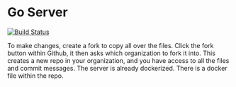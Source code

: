 # Go Server

[![Build Status](https://travis-ci.org/Kindafearless/goserver.svg?branch=master)](https://travis-ci.org/Kindafearless/goserver)

To make changes, create a fork to copy all over the files. Click the fork button within Github, it then asks which organization to fork it into. This creates a new repo in your organization, and you have access to all the files and commit messages.
The server is already dockerized. There is a docker file within the repo. 
